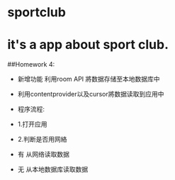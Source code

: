 # sportclub
# it's a app about sport club.
##Homework 4:

* 新增功能 利用room API 將数据存储至本地数据库中 
* 利用contentprovider以及cursor將数据读取到应用中 
* 程序流程: 
* 1.打开应用 
* 2.判断是否用网絡

* 有 从网络读取数据
* 无 从本地数据库读取数据
